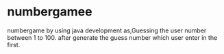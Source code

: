 # numbergamee
numbergame by using java development as,Guessing the user number between 1 to 100.
after generate the guess number which user enter in the first.

